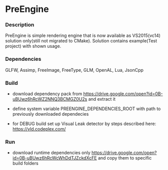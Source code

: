 # PreEngine

### Description
PreEngine is simple rendering engine that is now available as VS2015(vc14) solution only(still not migrated to CMake). Solution contains example(Test project) with shown usage.

### Dependencies
GLFW, Assimp, FreeImage, FreeType, GLM, OpenAL, Lua, JsonCpp

### Build
- download dependency pack from https://drive.google.com/open?id=0B-uBUwz6hRcWZ2NNQ3BCMGZ0U2s and extract it

- define system variable PREENGINE_DEPENDENCIES_ROOT with path to previously downloaded dependecies

- for DEBUG build set up Visual Leak detector by steps described here: https://vld.codeplex.com/

### Run
- download runtime dependencies only https://drive.google.com/open?id=0B-uBUwz6hRcWcWhDdTJZckdXcFE and copy them to specific build folders
